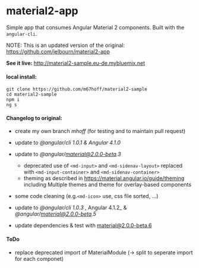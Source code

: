 # material2-app
Simple app that consumes Angular Material 2 components. Built with the `angular-cli`.

NOTE: This is an updated version of the original:
https://github.com/jelbourn/material2-app


**See it live:**  http://material2-sample.eu-de.mybluemix.net

#### local install:
```
git clone https://github.com/m67hoff/material2-sample
cd material2-sample
npm i
ng s
```
#### Changelog to original:
- create my own branch _mhoff_ (for testing and to maintain pull request)

- update to _@angular/cli 1.0.1 & Angular 4.1.0_
- update to _@angular/material@2.0.0-beta.3_
  - deprecated use of `<md-input>` and `<md-sidenav-layout>` replaced with `<md-input-container>` and `<md-sidenav-container>` 
  - theming as described in https://material.angular.io/guide/theming  including Multiple themes and theme for overlay-based components
- some code cleaning (e.g.`<md-icon>` use, css file sorted, ...) 
- update to _@angular/cli 1.0.3_ , Angular 4.1.2_ &  _@angular/material@2.0.0-beta.5_
- update dependencies & test with material@2.0.0-beta.6

#### ToDo
- replace deprecated import of MaterialModule  (-> split to seperate import for each componet)
